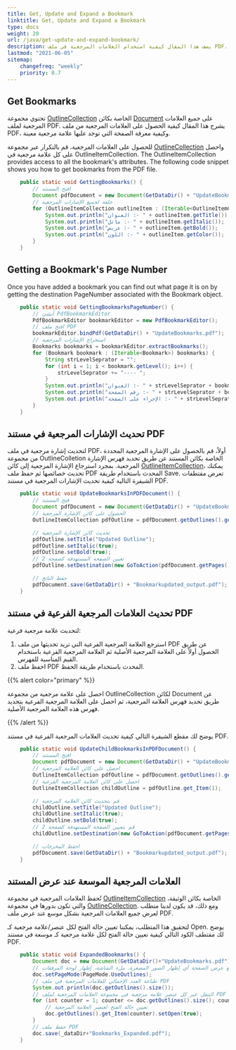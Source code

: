 ```yaml
---
title: Get, Update and Expand a Bookmark 
linktitle: Get, Update and Expand a Bookmark
type: docs
weight: 20
url: /java/get-update-and-expand-bookmark/
description: يصف هذا المقال كيفية استخدام العلامات المرجعية في ملف PDF. باستخدام مكتبتنا لـ Java، يمكنك الحصول على العلامات المرجعية من ملف PDF، والحصول على رقم صفحة العلامات المرجعية، وتحديث العلامات المرجعية في مستند PDF، وتوسيع العلامات المرجعية عند عرض مستند.
lastmod: "2021-06-05"
sitemap:
    changefreq: "weekly"
    priority: 0.7
---
```


## Get Bookmarks

تحتوي مجموعة [OutlineCollection](https://reference.aspose.com/pdf/java/com.aspose.pdf/OutlineCollection) الخاصة بكائن [Document](https://reference.aspose.com/pdf/java/com.aspose.pdf/Document) على جميع العلامات المرجعية لملف PDF. يشرح هذا المقال كيفية الحصول على العلامات المرجعية من ملف PDF، وكيفية معرفة الصفحة التي توجد عليها علامة مرجعية معينة.

للحصول على العلامات المرجعية، قم بالتكرار عبر مجموعة [OutlineCollection](https://reference.aspose.com/pdf/java/com.aspose.pdf/OutlineCollection) واحصل على كل علامة مرجعية في OutlineItemCollection.
 The OutlineItemCollection provides access to all the bookmark's attributes. The following code snippet shows you how to get bookmarks from the PDF file.

```java
    public static void GettingBookmarks() {
        // افتح المستند
        Document pdfDocument = new Document(GetDataDir() + "UpdateBookmarks.pdf");
        // حلقة لجميع الإشارات المرجعية
        for (OutlineItemCollection outlineItem : (Iterable<OutlineItemCollection>) pdfDocument.getOutlines()) {
            System.out.println("العنوان :- " + outlineItem.getTitle());
            System.out.println("مائل :- " + outlineItem.getItalic());
            System.out.println("عريض :- " + outlineItem.getBold());
            System.out.println("اللون :- " + outlineItem.getColor());
        }
    }
```

## Getting a Bookmark's Page Number

Once you have added a bookmark you can find out what page it is on by getting the destination PageNumber associated with the Bookmark object.

```java
    public static void GettingBookmarksPageNumber() {
        // أنشئ PdfBookmarkEditor
        PdfBookmarkEditor bookmarkEditor = new PdfBookmarkEditor();
        // افتح ملف PDF
        bookmarkEditor.bindPdf(GetDataDir() + "UpdateBookmarks.pdf");
        // استخراج الإشارات المرجعية
        Bookmarks bookmarks = bookmarkEditor.extractBookmarks();
        for (Bookmark bookmark : (Iterable<Bookmark>) bookmarks) {
            String strLevelSeprator = "";
            for (int i = 1; i < bookmark.getLevel(); i++) {
                strLevelSeprator += "---- ";
            }
            System.out.println("العنوان :- " + strLevelSeprator + bookmark.getTitle());
            System.out.println("رقم الصفحة :- " + strLevelSeprator + bookmark.getPageNumber());
            System.out.println("الإجراء على الصفحة :- " + strLevelSeprator + bookmark.getAction());
        }
    }
```

## تحديث الإشارات المرجعية في مستند PDF

لتحديث إشارة مرجعية في ملف PDF، أولاً، قم بالحصول على الإشارة المرجعية المحددة من مجموعة OutlineColletion الخاصة بكائن المستند عن طريق تحديد فهرس الإشارة المرجعية. بمجرد استرجاع الإشارة المرجعية إلى كائن [OutlineItemCollection](https://reference.aspose.com/pdf/java/com.aspose.pdf/OutlineCollection)، يمكنك تحديث خصائصها ثم حفظ ملف PDF المحدث باستخدام طريقة Save. تعرض مقتطفات الشيفرة التالية كيفية تحديث الإشارات المرجعية في مستند PDF.

```java
    public static void UpdateBookmarksInPDFDocument() {
        // فتح المستند
        Document pdfDocument = new Document(GetDataDir() + "UpdateBookmarks.pdf");
        // الحصول على كائن الإشارة المرجعية
        OutlineItemCollection pdfOutline = pdfDocument.getOutlines().get_Item(1);

        // تحديث كائن الإشارة المرجعية
        pdfOutline.setTitle("Updated Outline");
        pdfOutline.setItalic(true);
        pdfOutline.setBold(true);
        // تعيين الصفحة المستهدفة كصفحة 2
        pdfOutline.setDestination(new GoToAction(pdfDocument.getPages().get_Item(2)));

        // حفظ الناتج
        pdfDocument.save(GetDataDir() + "Bookmarkupdated_output.pdf");
    }
```


## تحديث العلامات المرجعية الفرعية في مستند PDF

لتحديث علامة مرجعية فرعية:

1. استرجع العلامة المرجعية الفرعية التي تريد تحديثها من ملف PDF عن طريق الحصول أولاً على العلامة المرجعية الأصلية ثم العلامة المرجعية الفرعية باستخدام القيم المناسبة للفهرس.
2. احفظ ملف PDF المحدث باستخدام طريقة الحفظ.

{{% alert color="primary" %}}

احصل على علامة مرجعية من مجموعة OutlineCollection لكائن Document عن طريق تحديد فهرس العلامة المرجعية، ثم احصل على العلامة المرجعية الفرعية بتحديد فهرس هذه العلامة المرجعية الأصلية.

{{% /alert %}}

يوضح لك مقطع الشيفرة التالي كيفية تحديث العلامات المرجعية الفرعية في مستند PDF.

```java
    public static void UpdateChildBookmarksInPDFDocument() {
        // افتح المستند
        Document pdfDocument = new Document(GetDataDir() + "UpdateBookmarks.pdf");
        // احصل على كائن العلامة المرجعية
        OutlineItemCollection pdfOutline = pdfDocument.getOutlines().get_Item(1);
        // احصل على كائن العلامة المرجعية الفرعية
        OutlineItemCollection childOutline = pdfOutline.get_Item(1);

        // قم بتحديث كائن العلامة المرجعية
        childOutline.setTitle("Updated Outline");
        childOutline.setItalic(true);
        childOutline.setBold(true);
        // قم بتعيين الصفحة المستهدفة كصفحة 2
        childOutline.setDestination(new GoToAction(pdfDocument.getPages().get_Item(2)));

        // احفظ المخرجات
        pdfDocument.save(GetDataDir() + "Bookmarkupdated_output.pdf");
    }
```


## العلامات المرجعية الموسعة عند عرض المستند

تُحفظ العلامات المرجعية في مجموعة [OutlineItemCollection](https://reference.aspose.com/pdf/java/com.aspose.pdf/OutlineItemCollection) الخاصة بكائن الوثيقة، والتي تكون بدورها في مجموعة [OutlineCollection](https://reference.aspose.com/pdf/java/com.aspose.pdf/OutlineCollection). ومع ذلك، قد يكون لدينا متطلب لعرض جميع العلامات المرجعية بشكل موسع عند عرض ملف PDF.

لتحقيق هذا المتطلب، يمكننا تعيين حالة الفتح لكل عنصر/علامة مرجعية كـ Open. يوضح لك مقتطف الكود التالي كيفية تعيين حالة الفتح لكل علامة مرجعية كـ موسعة في مستند PDF.

```java
    public static void ExpandedBookmarks() {    
        Document doc = new Document(GetDataDir()+"UpdateBookmarks.pdf");
        // تعيين وضع عرض الصفحة أي إظهار الصور المصغرة، ملء الشاشة، إظهار لوحة المرفقات
        doc.setPageMode(PageMode.UseOutlines);
        // طباعة العدد الإجمالي للعلامات المرجعية في ملف PDF
        System.out.println(doc.getOutlines().size());
        // التنقل عبر كل عنصر علامة مرجعية في مجموعة العلامات المرجعية لملف PDF
        for (int counter = 1; counter <= doc.getOutlines().size(); counter++) {
            // تعيين حالة الفتح لعنصر العلامة المرجعية
            doc.getOutlines().get_Item(counter).setOpen(true);
        }
        // حفظ ملف PDF
        doc.save(_dataDir+"Bookmarks_Expanded.pdf");
    }
```